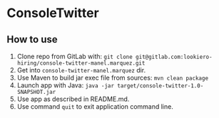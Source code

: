 ConsoleTwitter
========================

<h2>How to use</h2>

1. Clone repo from GitLab with: `git clone git@gitlab.com:lookiero-hiring/console-twitter-manel.marquez.git`
2. Get into `console-twitter-manel.marquez` dir.
3. Use Maven to build jar exec file from sources: `mvn clean package`
4. Launch app with Java: `java -jar target/console-twitter-1.0-SNAPSHOT.jar`
5. Use app as described in README.md.
6. Use command `quit` to exit application command line.